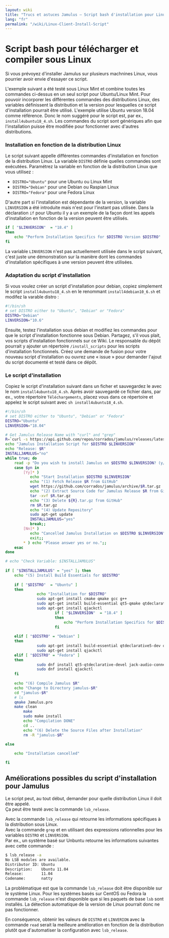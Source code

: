```yaml
---
layout: wiki
title: "Trucs et astuces Jamulus – Script bash d'installation pour Linux"
lang: "fr"
permalink: "/wiki/Linux-Client-Install-Script"
---
```



# Script bash pour télécharger et compiler sous Linux

Si vous prévoyez d'installer Jamulus sur plusieurs machnines Linux, vous pourrier avoir envie d'essayer ce script.

L'exemple suivant a été testé sous Linux Mint et combine toutes les commandes ci-dessus en un seul script pour Ubuntu/Linux Mint. Pour pouvoir incorporer les différentes commandes des distributions Linux, des variables définissent la distribution et la version pour lesquelles ce script d'installation pourrait être utilisé. L'exemple utilise Ubuntu version 18.04 comme référence. Donc le nom suggéré pour le script est, par ex., `install4ubuntu18_4.sh`. Les commandes du script sont génériques afin que l'installation puisse être modifiée pour fonctionner avec d'autres distributions.

### Installation en fonction de la distribution Linux

Le script suivant appelle différentes commandes d'installation en fonction de la distribution Linux.
La variable `DISTRO` définie quelles commandes sont exécutées. Paramétrez la variable en fonction de la distribution Linux que vous utilisez :

* `DISTRO="Ubuntu"` pour une Ubuntu ou Linux Mint
* `DISTRO="Debian"` pour une Debian ou Raspian Linux
* `DISTRO="Fedora"` pour une Fedora Linux

D'autre part si l'installation est dépendante de la version, la variable `LINVERSION` a été introduite mais n'est pour l'instant pas utilisée. 
Dans la déclaration `if` pour Ubuntu il y a un exemple de la façon dont les appels d'installation en fonction de la version peuvent être utilisés. 

```bash
if [ "$LINVERSION"  = "18.4" ]
then
    echo "Perform Installation Specifics for $DISTRO Version $DISTRO" 
fi  
```

La variable `LINVERSION` n'est pas actuellement utilisée dans le script suivant, c'est juste une démonstration sur la manière dont les commandes d'installation spécifiques à une version peuvent être utilisées.

### Adaptation du script d'installation
Si vous voulez créer un script d'installation pour debian, copiez simplement le script `install4ubuntu18_4.sh` en le renommant `install4debian10_6.sh` et modifez la varable distro :

```bash
#!/bin/sh
# set DISTRO either to "Ubuntu", "Debian" or "Fedora"
DISTRO="Debian"
LINVERSION="10.6"
```

Ensuite, testez l'installation sous debian et modifiez les commandes pour que le script d'installation fonctionne sous Debian. Partagez, s'il vous plait, vos scripts d'installation fonctionnels sur ce Wiki. Le responsable du dépôt pourrait y ajouter un répertoire `/install_scripts` pour les scripts d'installation fonctionnels. Créez une demande de fusion pour votre nouveau script d'installation ou ouvrez une « issue » pour demander l'ajout du script documenté et testé dans ce dépôt. 

### Le script d'installation

Copiez le script d'installation suivant dans un ficher et sauvegardez le avec le nom `install4ubuntu18_4.sh`. Après avoir sauvegardé ce fichier dans, par ex., votre répertoire `Téléchargements`, placez vous dans ce répertoire et appelez le script suivant avec `sh install4ubuntu18_4.sh`.

```bash
#!/bin/sh
# set DISTRO either to "Ubuntu", "Debian" or "Fedora"
DISTRO="Ubuntu"
LINVERSION="18.04"

# Get Jamulus Release Name with "curl" and "grep"  
R=`curl -s https://api.github.com/repos/corrados/jamulus/releases/latest | grep -oP '"tag_name": "\K(.*)(?=")'` 
echo "Jamulus Installation Script for $DISTRO $LINVERSION"
echo "Release: $R"
INSTALLJAMULUS="no"
while true; do
    read -p "Do you wish to install Jamulus on $DISTRO $LINVERSION? (y/n) " yn
    case $yn in
        [Yy]* ) 
           echo "Start Installation $DISTRO $LINVERSION"
           echo "(1) Fetch Release $R from GitHub"
           wget https://github.com/corrados/jamulus/archive/$R.tar.gz 
           echo "(2) Extract Source Code for Jamulus Release $R from GitHub"
           tar -xvf $R.tar.gz
           echo "(3) Delete ${R}.tar.gz from GitHub"
           rm $R.tar.gz
           echo "(4) Update Repository"
           sudo apt-get update
           INSTALLJAMULUS="yes" 
           break;;
        [Nn]* ) 
           echo "Cancelled Jamulus Installation on $DISTRO $LINVERSION"
           exit;;
        * ) echo "Please answer yes or no.";;
    esac
done

# echo "Check Variable: $INSTALLJAMULUS"
	
if [ "$INSTALLJAMULUS" = "yes" ]; then     
	echo "(5) Install Build Essentials for $DISTRO"
	
	if [ "$DISTRO"  = "Ubuntu" ]
	then  
		      echo "Installation for $DISTRO" 
		      sudo apt-get install cmake qmake gcc g++ 
		      sudo apt-get install build-essential qt5-qmake qtdeclarative5-dev qt5-default qttools5-dev-tools libjack-jackd2-dev 
		      sudo apt-get install qjackctl
                      if [ "$LINVERSION"  = "18.4" ]
                      then
                          echo "Perform Installation Specifics for $DISTRO Version $DISTRO" 
                      fi  
	
  	elif [ "$DISTRO" = "Debian" ]
	then    
			  sudo apt-get install build-essential qtdeclarative5-dev qt5-default qttools5-dev-tools libjack-jackd2-dev 
			  sudo apt-get install qjackctl
	elif [ "$DISTRO" = "Fedora" ]
	then    
			  sudo dnf install qt5-qtdeclarative-devel jack-audio-connection-kit-dbus jack-audio-connection-kit-devel 
			  sudo dnf install qjackctl
	fi
           
	echo "(6) Compile Jamulus $R"
	echo "Change to Directory jamulus-$R" 
	cd "jamulus-$R"
	# ls
	qmake Jamulus.pro
	make clean
        make
        sudo make install
        echo "Compilation DONE"
        cd ..
        echo "(6) Delete the Source Files after Installation"
        rm -R "jamulus-$R"
           
else

	echo "Installation cancelled"

fi

```  

## Améliorations possibles du script d'installation pour Jamulus

Le script peut, au tout début, demander pour quelle distribution Linux il doit être appelé.  
Ça peut être testé avec la commande `lsb_release`.

Avec la commande `lsb_release` qui retourne les informations spécifiques à la distribution sous Linux.    
Avec la commande `grep` et en utilisant des expressions rationnelles pour les variables `DISTRO` et `LINVERSION`.  
Par ex., un système basé sur Unbuntu retourne les informations suivantes avec cette commande :

```bash
$ lsb_release -a
No LSB modules are available.
Distributor ID: Ubuntu
Description:    Ubuntu 11.04
Release:        11.04
Codename:       natty
```

La problématique est que la commande `lsb_release` doit être disponible sur le système Linux. Pour les systèmes basés sur CentOS ou Fedora la commande `lsb_release` n'est disponible que si les paquets de base `lsb` sont installés. La détection automatique de la version de Linux pourrait donc ne pas fonctionner.

En conséquence, obtenir les valeurs de `DISTRO` et `LINVERION` avec la commande `read` serait la meilleure amélioration en fonction de la distribution plutôt que d'automatiser la configuration avec `lsb_release`.
